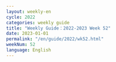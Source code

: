 ```yaml
---
layout: weekly-en
cycle: 2022
categories: weekly guide
title: "Weekly Guide：2022-2023 Week 52"
date: 2023-01-01
permalink: "/en/guide/2022/wk52.html"
weekNum: 52
language: English
---
```

